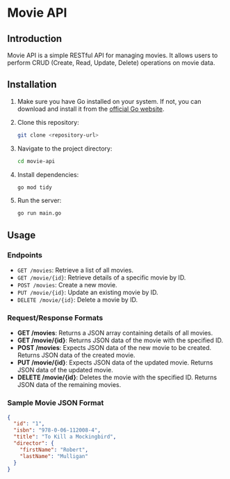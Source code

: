 # Movie API

## Introduction

Movie API is a simple RESTful API for managing movies. It allows users to perform CRUD (Create, Read, Update, Delete) operations on movie data.

## Installation

1. Make sure you have Go installed on your system. If not, you can download and install it from the [official Go website](https://golang.org/dl/).

2. Clone this repository:

    ```bash
    git clone <repository-url>
    ```

3. Navigate to the project directory:

    ```bash
    cd movie-api
    ```

4. Install dependencies:

    ```bash
    go mod tidy
    ```

5. Run the server:

    ```bash
    go run main.go
    ```

## Usage

### Endpoints

- `GET /movies`: Retrieve a list of all movies.
- `GET /movie/{id}`: Retrieve details of a specific movie by ID.
- `POST /movies`: Create a new movie.
- `PUT /movie/{id}`: Update an existing movie by ID.
- `DELETE /movie/{id}`: Delete a movie by ID.

### Request/Response Formats

- **GET /movies**: Returns a JSON array containing details of all movies.
- **GET /movie/{id}**: Returns JSON data of the movie with the specified ID.
- **POST /movies**: Expects JSON data of the new movie to be created. Returns JSON data of the created movie.
- **PUT /movie/{id}**: Expects JSON data of the updated movie. Returns JSON data of the updated movie.
- **DELETE /movie/{id}**: Deletes the movie with the specified ID. Returns JSON data of the remaining movies.

### Sample Movie JSON Format

```json
{
  "id": "1",
  "isbn": "978-0-06-112008-4",
  "title": "To Kill a Mockingbird",
  "director": {
    "firstName": "Robert",
    "lastName": "Mulligan"
  }
}
